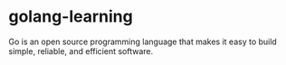 # golang-learning
Go is an open source programming language that makes it easy to build simple, reliable, and efficient software.
